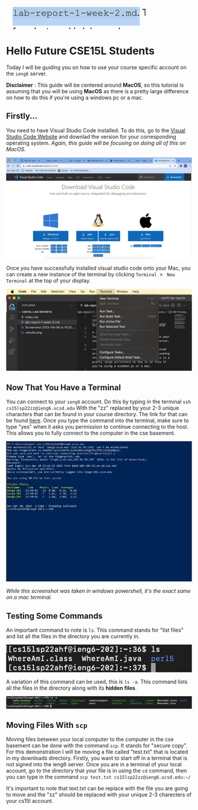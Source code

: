 ![Image](https://github.com/mstubbs1/cse15l-lab-reports/blob/main/Screenshot%202022-04-08%20at%2015.02.44.png)

# Hello Future CSE15L Students 
Today I will be guiding you on how to use your course specific account on the `ieng6` server.

**Disclaimer** : This guide will be centered around **MacOS**, so this tutorial is assuming that you will be using **MacOS** as there is a pretty large difference on how to do this if you're using a windows pc or a mac.

## Firstly... 
You need to have Visual Studio Code installed. To do this, go to the [Visual Studio Code Website](https://code.visualstudio.com/download) and downlad the version for your corresponding operating system. *Again, this guide will be focusing on doing all of this on MacOS*. 

![Image](https://github.com/mstubbs1/cse15l-lab-reports/blob/main/vstudio.png)

Once you have successfully installed visual studio code onto your Mac, you can create a new instance of the terminal by clicking `Terminal `> ` New Terminal` at the top of your display.

![Image](https://github.com/mstubbs1/cse15l-lab-reports/blob/main/terminal.png)

## Now That You Have a Terminal

You can connect to your `ieng6` account. Do this by typing in the terminal `ssh cs15lsp22zz@ieng6.ucsd.edu` With the "zz" replaced by your 2-3 unique  characters that can be found in your course directory. The link for that can be found [here](https://sdacs.ucsd.edu/~icc/index.php). Once you type the command into the terminal, make sure to type "yes" when it asks you permission to continue connecting to the host. This allows you to fully connect to the computer in the cse basement.

![Image](https://github.com/mstubbs1/cse15l-lab-reports/blob/main/sign.jpg)

*While this screenshot was taken in windows powershell, it's the exact same on a mac terminal.*

## Testing Some Commands 

An important command to note is `ls`. This command stands for "list files" and list all the files in the directory you are currently in.

![Image](https://github.com/mstubbs1/cse15l-lab-reports/blob/main/ls.png)

A variation of this command can be used, this is `ls -a`. This command lists all the files in the directory along with its **hidden files**.

![Image](https://github.com/mstubbs1/cse15l-lab-reports/blob/main/ls-a.png)

## Moving Files With `scp` 

Moving files between your local computer to the computer in the cse basement can be done with the command `scp`. It stands for "secure copy". For this demonstration I will be moving a file called "test.txt" that is located in my downloads directory. Firstly, you want to start off in a terminal that is not signed into the ieng6 server. Once you are in a terminal of your local account, go to the directory that your file is in using the `cd` command, then you can type in the command `scp test.txt cs15lsp22zz@ieng6.ucsd.edu:~/`

It's important to note that text.txt can be replace with the file you are going to move and the "zz" should be replaced with your unique 2-3 charecters of your cs15l account. 

